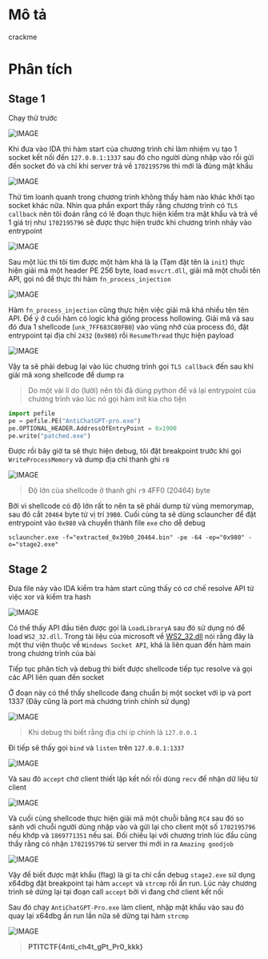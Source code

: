 # Mô tả
crackme
# Phân tích
## Stage 1
Chạy thử trước

![IMAGE](./pcs/runtest.PNG)

Khi đưa vào IDA thì hàm start của chương trình chỉ làm nhiệm vụ tạo 1 socket kết nối đến `127.0.0.1:1337` sau đó cho người dùng nhập vào rồi gửi đến socket đó và chỉ khi server trả về `1702195796` thì mới là đúng mật khẩu

![IMAGE](./pcs/passwordcheck.PNG)

Thử tìm loanh quanh trong chương trình không thấy hàm nào khác khởi tạo socket khác nữa. Nhìn qua phần export thấy rằng chương trình có `TLS callback` nên tôi đoán rằng có lẽ đoạn thực hiện kiểm tra mật khẩu và trả về 1 giá trị như `1702195796` sẽ được thực hiện trước khi chương trình nhảy vào entrypoint

![IMAGE](./pcs/export.PNG)

Sau một lúc thì tôi tìm được một hàm khá là lạ (Tạm đặt tên là `init`) thực hiện giải mã một header PE 256 byte, load `msvcrt.dll`, giải mã một chuỗi tên API, gọi nó để thực thi hàm `fn_process_injection`

![IMAGE](./pcs/init.PNG)

Hàm `fn_process_injection` cũng thực hiện việc giải mã khá nhiều tên tên API. Để ý ở cuối hàm có logic khá giống process hollowing. Giải mã và sau đó đưa 1 shellcode (`unk_7FF683C80FB0`) vào vùng nhớ của process đó, đặt entrypoint tại địa chỉ `2432` (`0x980`) rồi `ResumeThread` thực hiện payload

![IMAGE](./pcs/fn_process_injection.PNG)

Vậy ta sẽ phải debug lại vào lúc chương trình gọi `TLS callback` đến sau khi giải mã xong shellcode để dump ra

>Do một vài lí do (lười) nên tôi đã dùng python để vá lại entrypoint của chương trình vào lúc nó gọi hàm init kia cho tiện

```py
import pefile
pe = pefile.PE("AntiChatGPT-pro.exe")
pe.OPTIONAL_HEADER.AddressOfEntryPoint = 0x1900
pe.write("patched.exe")
```

Được rồi bây giờ ta sẽ thực hiện debug, tôi đặt breakpoint trước khi gọi `WriteProcessMemory` và dump địa chỉ thanh ghi `r8`

![IMAGE](./pcs/dumpshellcode.png)

>Độ lớn của shellcode ở thanh ghi `r9` 4FF0 (20464) byte

Bởi vì shellcode có độ lớn rất to nên ta sẽ phải dump từ vùng memorymap, sau đó cắt `20464` byte từ vị trí `39B0`. Cuối cùng ta sẽ dùng sclauncher để đặt entrypoint vào `0x980` và chuyển thành file `exe` cho dễ debug

```
sclauncher.exe -f="extracted_0x39b0_20464.bin" -pe -64 -ep="0x980" -o="stage2.exe"
```

## Stage 2

Đưa file này vào IDA kiểm tra hàm start cũng thấy có cơ chế resolve API từ việc xor và kiểm tra hash

![IMAGE](./pcs/fn_start.PNG)

Có thể thấy API đầu tiên được gọi là `LoadLibraryA` sau đó sử dụng nó để load `WS2_32.dll`. Trong tài liệu của microsoft về [WS2_32.dll](https://learn.microsoft.com/en-us/windows/win32/winsock/initialization-2) nói rằng đây là một thư viện thuộc về `Windows Socket API`, khá là liên quan đến hàm main trong chương trình của bài

Tiếp tục phân tích và debug thì biết được shellcode tiếp tục resolve và gọi các API liên quan đến socket

Ở đoạn này có thể thấy shellcode đang chuẩn bị một socket với ip và port 1337 (Đây cũng là port mà chương trình chính sử dụng)

![IMAGE](./pcs/setup_winsocket.PNG)

>Khi debug thì biết rằng địa chỉ ip chính là `127.0.0.1`

Đi tiếp sẽ thấy gọi `bind` và `listen` trên `127.0.0.1:1337`

![IMAGE](./pcs/bind_and_listen.PNG)

Và sau đó `accept` chờ client thiết lập kết nối rồi dùng `recv` để nhận dữ liệu từ client

![IMAGE](./pcs/accept_and_recv.PNG)

Và cuối cùng shellcode thực hiện giải mã một chuỗi bằng `RC4` sau đó so sánh với chuỗi người dùng nhập vào và gửi lại cho client một số `1702195796` nếu khớp và `1869771351` nếu sai. Đối chiếu lại với chương trình lúc đầu cũng thấy rằng có nhận `1702195796` từ server thì mới in ra `Amazing goodjob`

![IMAGE](./pcs/strcmp.PNG)

Vậy để biết được mật khẩu (flag) là gì ta chỉ cần debug `stage2.exe` sử dụng x64dbg đặt breakpoint tại hàm `accept` và `strcmp` rồi ấn run. Lúc này chương trình sẽ dừng lại tại đoạn call `accept` bởi vì đang chờ client kết nối

Sau đó chạy `AntiChatGPT-Pro.exe` làm client, nhập mật khẩu vào sau đó quay lại x64dbg ấn run lần nữa sẽ dừng tại hàm `strcmp`

![IMAGE](./pcs/flag.PNG)

>**PTITCTF{4nti_ch4t_gPt_Pr0_kkk}**